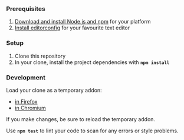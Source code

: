 ### Prerequisites
1. [Download and install Node.js and npm](https://docs.npmjs.com/downloading-and-installing-node-js-and-npm) for your platform
2. [Install editorconfig](https://editorconfig.org/#download) for your favourite text editor

### Setup
1. Clone this repository
2. In your clone, install the project dependencies with **`npm install`**

### Development
Load your clone as a temporary addon:
- [in Firefox](https://developer.mozilla.org/en-US/docs/Tools/about:debugging#Extensions)
- [in Chromium](https://developer.chrome.com/extensions/getstarted#manifest)

If you make changes, be sure to reload the temporary addon.

Use **`npm test`** to lint your code to scan for any errors or style problems.
